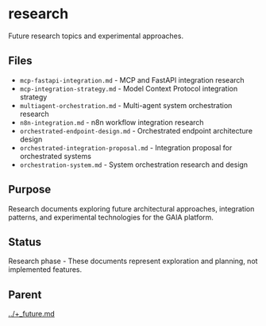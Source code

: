 # research

Future research topics and experimental approaches.

## Files

- `mcp-fastapi-integration.md` - MCP and FastAPI integration research
- `mcp-integration-strategy.md` - Model Context Protocol integration strategy
- `multiagent-orchestration.md` - Multi-agent system orchestration research
- `n8n-integration.md` - n8n workflow integration research
- `orchestrated-endpoint-design.md` - Orchestrated endpoint architecture design
- `orchestrated-integration-proposal.md` - Integration proposal for orchestrated systems
- `orchestration-system.md` - System orchestration research and design

## Purpose

Research documents exploring future architectural approaches, integration patterns, and experimental technologies for the GAIA platform.

## Status

Research phase - These documents represent exploration and planning, not implemented features.

## Parent

[../+_future.md](../+_future.md)